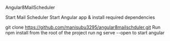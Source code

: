 Angular8MailScheduler

Start Mail Scheduler
Start Angular app & install required dependencies

git clone https://github.com/manisubu3295/angular8mailschduler.git
Run npm install from the root of the project
run ng serve --open to start angular
